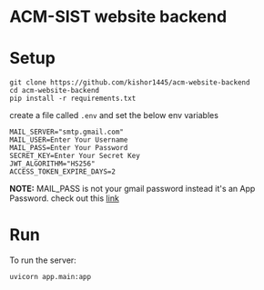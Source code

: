 # ACM-SIST website backend

# Setup
```commandline
git clone https://github.com/kishor1445/acm-website-backend
cd acm-website-backend
pip install -r requirements.txt
```
create a file called `.env` and set the below env variables
```
MAIL_SERVER="smtp.gmail.com"
MAIL_USER=Enter Your Username
MAIL_PASS=Enter Your Password
SECRET_KEY=Enter Your Secret Key
JWT_ALGORITHM="HS256"
ACCESS_TOKEN_EXPIRE_DAYS=2
```
**NOTE:** MAIL_PASS is not your gmail password instead it's an App Password. check out this [link](https://support.google.com/mail/answer/185833?hl=en)

# Run
To run the server:
```commandline
uvicorn app.main:app
```
